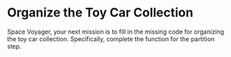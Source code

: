 # Organize the Toy Car Collection

Space Voyager, your next mission is to fill in the missing code for organizing the toy car collection. Specifically, complete the function for the partition step.